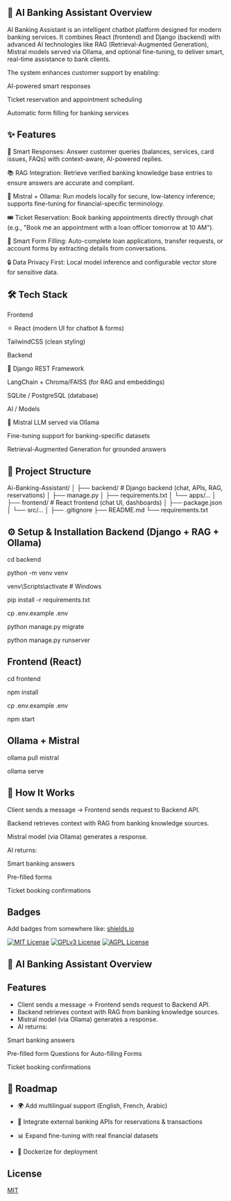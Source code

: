 
## 🏦 AI Banking Assistant Overview

AI Banking Assistant is an intelligent chatbot platform designed for modern banking services.
It combines React (frontend) and Django (backend) with advanced AI technologies like RAG (Retrieval-Augmented Generation), Mistral models served via Ollama, and optional fine-tuning, to deliver smart, real-time assistance to bank clients.

The system enhances customer support by enabling:

AI-powered smart responses

Ticket reservation and appointment scheduling

Automatic form filling for banking services

## ✨ Features
🤖 Smart Responses: Answer customer queries (balances, services, card issues, FAQs) with context-aware, AI-powered replies.

📚 RAG Integration: Retrieve verified banking knowledge base entries to ensure answers are accurate and compliant.

🧠 Mistral + Ollama: Run models locally for secure, low-latency inference; supports fine-tuning for financial-specific terminology.

🎟 Ticket Reservation: Book banking appointments directly through chat (e.g., "Book me an appointment with a loan officer tomorrow at 10 AM").

📝 Smart Form Filling: Auto-complete loan applications, transfer requests, or account forms by extracting details from conversations.

🔒 Data Privacy First: Local model inference and configurable vector store for sensitive data.
## 🛠 Tech Stack
Frontend

⚛️ React (modern UI for chatbot & forms)

TailwindCSS (clean styling)

Backend

🐍 Django REST Framework

LangChain + Chroma/FAISS (for RAG and embeddings)

SQLite / PostgreSQL (database)

AI / Models

🧠 Mistral LLM served via Ollama

Fine-tuning support for banking-specific datasets

Retrieval-Augmented Generation for grounded answers
## 📂 Project Structure
Ai-Banking-Assistant/
│
├── backend/              # Django backend (chat, APIs, RAG, reservations)
│   ├── manage.py
│   ├── requirements.txt
│   └── apps/...
│
├── frontend/             # React frontend (chat UI, dashboards)
│   ├── package.json
│   └── src/...
│
├── .gitignore
├── README.md
└── requirements.txt
## ⚙️ Setup & Installation Backend (Django + RAG + Ollama)
cd backend

python -m venv venv

venv\Scripts\activate   # Windows

pip install -r requirements.txt

cp .env.example .env

python manage.py migrate

python manage.py runserver

## Frontend (React)
cd frontend

npm install

cp .env.example .env

npm start
## Ollama + Mistral
ollama pull mistral

ollama serve
## 🧠 How It Works
Client sends a message → Frontend sends request to Backend API.

Backend retrieves context with RAG from banking knowledge sources.

Mistral model (via Ollama) generates a response.

AI returns:

Smart banking answers

Pre-filled forms

Ticket booking confirmations
## Badges

Add badges from somewhere like: [shields.io](https://shields.io/)

[![MIT License](https://img.shields.io/badge/License-MIT-green.svg)](https://choosealicense.com/licenses/mit/)
[![GPLv3 License](https://img.shields.io/badge/License-GPL%20v3-yellow.svg)](https://opensource.org/licenses/)
[![AGPL License](https://img.shields.io/badge/license-AGPL-blue.svg)](http://www.gnu.org/licenses/agpl-3.0)


## 🏦 AI Banking Assistant Overview
## Features

- Client sends a message → Frontend sends request to Backend API.
- Backend retrieves context with RAG from banking knowledge sources.
- Mistral model (via Ollama) generates a response.
- AI returns:

Smart banking answers

Pre-filled form Questions for Auto-filling Forms 

Ticket booking confirmations


## 🚀 Roadmap



- 🌍 Add multilingual support (English, French, Arabic)

- 🔗 Integrate external banking APIs for reservations & transactions

- 📊 Expand fine-tuning with real financial datasets
- 🐳 Dockerize for deployment





## License

[MIT](https://choosealicense.com/licenses/mit/)

